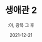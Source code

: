 ---
title: 생애관 2
subtitle: ":아, 광복 그 후"
date: 2021-12-21
summary: 2015년 광복 70년을 맞이하여 마련된 공간이다. 해방 후 이어진 일본군성노예제 피해자들의 굴곡진 삶을 한국 현대사와 함께 조명하고 있다. 강인하게 삶을 일구어 온 생존자들의 모습을 마주하고 진정한 해방을 염원하는 공간이기도 하다. 
weight: 6
image: https://wwm3.s3.ap-northeast-2.amazonaws.com/exhibition/(3)2층/생애관2/LHS_1883.jpg
layout: view01
resources:
- partial_layout: diagonal-2
  components: 
  - name: item-01
    params:
      icon: photo
    src: https://wwm3.s3.ap-northeast-2.amazonaws.com/exhibition/ex-02/스크린샷+2021-10-13+오후+3.33.53.png
    description: Lorem, ipsum dolor sit amet consectetur adipisicing elit. Cumque praesentium nisi officiis maiores quia sapiente totam omnis vel sequi corporis ipsa incidunt reprehenderit recusandae maxime perspiciatis iste placeat architecto, mollitia delectus ut ab quibusdam. 
    target: /items/exhibition/exbition01/s0-item1
  - name: item-02
    params:
      icon: photo
    src: https://wwm3.s3.ap-northeast-2.amazonaws.com/exhibition/ex-02/스크린샷+2021-10-13+오후+3.33.53.png
    description: Lorem, ipsum dolor sit amet consectetur adipisicing elit. Cumque praesentium nisi officiis maiores quia sapiente totam omnis vel sequi corporis ipsa incidunt reprehenderit recusandae maxime perspiciatis iste placeat architecto, mollitia delectus ut ab quibusdam.
    target: items/exhibition/exbition01/s1-item2    
---